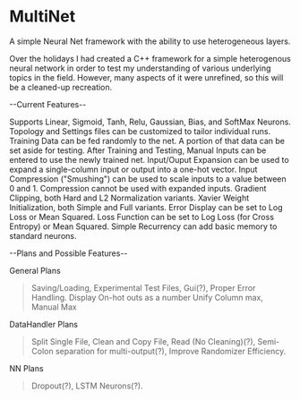 # MultiNet
A simple Neural Net framework with the ability to use heterogeneous layers. 

Over the holidays I had created a C++ framework for a simple 
heterogenous neural network in order to test my understanding of various underlying topics
in the field. However, many aspects of it were unrefined, so this will be a cleaned-up recreation.  

--Current Features--

Supports Linear, Sigmoid, Tanh, Relu, Gaussian, Bias, and SoftMax Neurons. 
Topology and Settings files can be customized to tailor individual runs. 
Training Data can be fed randomly to the net. A portion of that data can be set aside for testing. 
After Training and Testing, Manual Inputs can be entered to use the newly trained net. 
Input/Ouput Expansion can be used to expand a single-column input or output into a one-hot vector. 
Input Compression ("Smushing") can be used to scale inputs to a value between 0 and 1. Compression cannot be used with expanded inputs. 
Gradient Clipping, both Hard and L2 Normalization variants. 
Xavier Weight Initialization, both Simple and Full variants. 
Error Display can be set to Log Loss or Mean Squared. 
Loss Function can be set to Log Loss (for Cross Entropy) or Mean Squared. 
Simple Recurrency can add basic memory to standard neurons. 

--Plans and Possible Features--

General Plans
>Saving/Loading, 
>Experimental Test Files, 
>Gui(?), 
>Proper Error Handling.
> Display On-hot outs as a number
> Unify Column max, Manual Max

DataHandler Plans
>Split Single File, 
>Clean and Copy File, Read (No Cleaning)(?), 
>Semi-Colon separation for multi-output(?), 
>Improve Randomizer Efficiency.

NN Plans
>Dropout(?), 
>LSTM Neurons(?).


